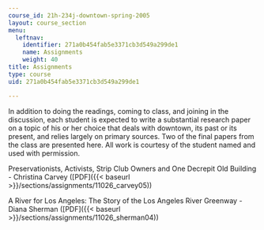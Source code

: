 ```yaml
---
course_id: 21h-234j-downtown-spring-2005
layout: course_section
menu:
  leftnav:
    identifier: 271a0b454fab5e3371cb3d549a299de1
    name: Assignments
    weight: 40
title: Assignments
type: course
uid: 271a0b454fab5e3371cb3d549a299de1

---
```


In addition to doing the readings, coming to class, and joining in the discussion, each student is expected to write a substantial research paper on a topic of his or her choice that deals with downtown, its past or its present, and relies largely on primary sources. Two of the final papers from the class are presented here. All work is courtesy of the student named and used with permission.

Preservationists, Activists, Strip Club Owners and One Decrepit Old Building - Christina Carvey ([PDF]({{< baseurl >}}/sections/assignments/11026_carvey05))

A River for Los Angeles: The Story of the Los Angeles River Greenway - Diana Sherman ([PDF]({{< baseurl >}}/sections/assignments/11026_sherman04))